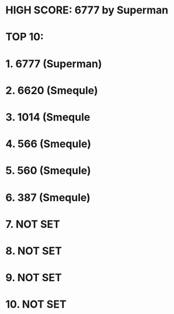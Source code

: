 # HIGH SCORE: 6777 by Superman

# TOP 10:
# 1. 6777 (Superman)
# 2. 6620 (Smequle)
# 3. 1014 (Smequle
# 4. 566 (Smequle)
# 5. 560 (Smequle)
# 6. 387 (Smequle)
# 7. NOT SET
# 8. NOT SET
# 9. NOT SET
# 10. NOT SET
